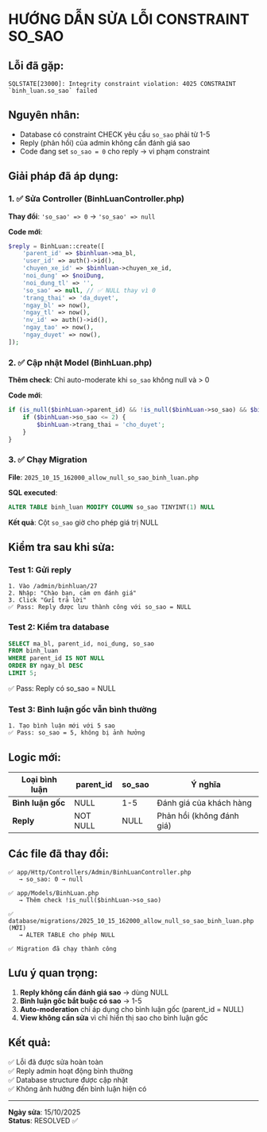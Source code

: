 # HƯỚNG DẪN SỬA LỖI CONSTRAINT SO_SAO

## Lỗi đã gặp:

```
SQLSTATE[23000]: Integrity constraint violation: 4025 CONSTRAINT `binh_luan.so_sao` failed
```

## Nguyên nhân:

- Database có constraint CHECK yêu cầu `so_sao` phải từ 1-5
- Reply (phản hồi) của admin không cần đánh giá sao
- Code đang set `so_sao = 0` cho reply → vi phạm constraint

## Giải pháp đã áp dụng:

### 1. ✅ Sửa Controller (BinhLuanController.php)

**Thay đổi**: `'so_sao' => 0` → `'so_sao' => null`

**Code mới**:

```php
$reply = BinhLuan::create([
    'parent_id' => $binhluan->ma_bl,
    'user_id' => auth()->id(),
    'chuyen_xe_id' => $binhluan->chuyen_xe_id,
    'noi_dung' => $noiDung,
    'noi_dung_tl' => '',
    'so_sao' => null, // ✅ NULL thay vì 0
    'trang_thai' => 'da_duyet',
    'ngay_bl' => now(),
    'ngay_tl' => now(),
    'nv_id' => auth()->id(),
    'ngay_tao' => now(),
    'ngay_duyet' => now(),
]);
```

### 2. ✅ Cập nhật Model (BinhLuan.php)

**Thêm check**: Chỉ auto-moderate khi `so_sao` không null và > 0

**Code mới**:

```php
if (is_null($binhLuan->parent_id) && !is_null($binhLuan->so_sao) && $binhLuan->so_sao > 0) {
    if ($binhLuan->so_sao <= 2) {
        $binhLuan->trang_thai = 'cho_duyet';
    }
}
```

### 3. ✅ Chạy Migration

**File**: `2025_10_15_162000_allow_null_so_sao_binh_luan.php`

**SQL executed**:

```sql
ALTER TABLE binh_luan MODIFY COLUMN so_sao TINYINT(1) NULL
```

**Kết quả**: Cột `so_sao` giờ cho phép giá trị NULL

## Kiểm tra sau khi sửa:

### Test 1: Gửi reply

```
1. Vào /admin/binhluan/27
2. Nhập: "Chào bạn, cảm ơn đánh giá"
3. Click "Gửi trả lời"
✅ Pass: Reply được lưu thành công với so_sao = NULL
```

### Test 2: Kiểm tra database

```sql
SELECT ma_bl, parent_id, noi_dung, so_sao
FROM binh_luan
WHERE parent_id IS NOT NULL
ORDER BY ngay_bl DESC
LIMIT 5;
```

✅ Pass: Reply có so_sao = NULL

### Test 3: Bình luận gốc vẫn bình thường

```
1. Tạo bình luận mới với 5 sao
✅ Pass: so_sao = 5, không bị ảnh hưởng
```

## Logic mới:

| Loại bình luận    | parent_id | so_sao | Ý nghĩa                   |
| ----------------- | --------- | ------ | ------------------------- |
| **Bình luận gốc** | NULL      | 1-5    | Đánh giá của khách hàng   |
| **Reply**         | NOT NULL  | NULL   | Phản hồi (không đánh giá) |

## Các file đã thay đổi:

```
✅ app/Http/Controllers/Admin/BinhLuanController.php
   → so_sao: 0 → null

✅ app/Models/BinhLuan.php
   → Thêm check !is_null($binhLuan->so_sao)

✅ database/migrations/2025_10_15_162000_allow_null_so_sao_binh_luan.php (MỚI)
   → ALTER TABLE cho phép NULL

✅ Migration đã chạy thành công
```

## Lưu ý quan trọng:

1. **Reply không cần đánh giá sao** → dùng NULL
2. **Bình luận gốc bắt buộc có sao** → 1-5
3. **Auto-moderation** chỉ áp dụng cho bình luận gốc (parent_id = NULL)
4. **View không cần sửa** vì chỉ hiển thị sao cho bình luận gốc

## Kết quả:

✅ Lỗi đã được sửa hoàn toàn  
✅ Reply admin hoạt động bình thường  
✅ Database structure được cập nhật  
✅ Không ảnh hưởng đến bình luận hiện có

---

**Ngày sửa**: 15/10/2025  
**Status**: RESOLVED ✅
